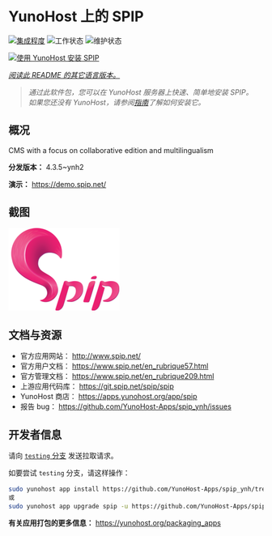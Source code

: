 <!--
注意：此 README 由 <https://github.com/YunoHost/apps/tree/master/tools/readme_generator> 自动生成
请勿手动编辑。
-->

# YunoHost 上的 SPIP

[![集成程度](https://apps.yunohost.org/badge/integration/spip)](https://ci-apps.yunohost.org/ci/apps/spip/)
![工作状态](https://apps.yunohost.org/badge/state/spip)
![维护状态](https://apps.yunohost.org/badge/maintained/spip)

[![使用 YunoHost 安装 SPIP](https://install-app.yunohost.org/install-with-yunohost.svg)](https://install-app.yunohost.org/?app=spip)

*[阅读此 README 的其它语言版本。](./ALL_README.md)*

> *通过此软件包，您可以在 YunoHost 服务器上快速、简单地安装 SPIP。*  
> *如果您还没有 YunoHost，请参阅[指南](https://yunohost.org/install)了解如何安装它。*

## 概况

CMS with a focus on collaborative edition and multilingualism

**分发版本：** 4.3.5~ynh2

**演示：** <https://demo.spip.net/>

## 截图

![SPIP 的截图](./doc/screenshots/220px-Logo_SPIP.png)

## 文档与资源

- 官方应用网站： <http://www.spip.net/>
- 官方用户文档： <https://www.spip.net/en_rubrique57.html>
- 官方管理文档： <https://www.spip.net/en_rubrique209.html>
- 上游应用代码库： <https://git.spip.net/spip/spip>
- YunoHost 商店： <https://apps.yunohost.org/app/spip>
- 报告 bug： <https://github.com/YunoHost-Apps/spip_ynh/issues>

## 开发者信息

请向 [`testing` 分支](https://github.com/YunoHost-Apps/spip_ynh/tree/testing) 发送拉取请求。

如要尝试 `testing` 分支，请这样操作：

```bash
sudo yunohost app install https://github.com/YunoHost-Apps/spip_ynh/tree/testing --debug
或
sudo yunohost app upgrade spip -u https://github.com/YunoHost-Apps/spip_ynh/tree/testing --debug
```

**有关应用打包的更多信息：** <https://yunohost.org/packaging_apps>
